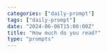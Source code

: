 ```yaml
---
categories: ["daily-prompt"]
tags: ["daily-prompt"]
date: "2024-06-06T15:00:00Z"
title: "How much do you read?"
type: "prompts"
---
```

